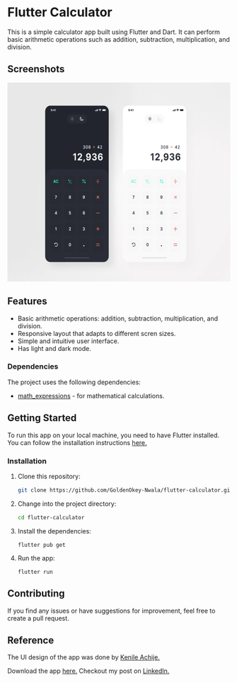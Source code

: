 # Flutter Calculator

This is a simple calculator app built using Flutter and Dart. It can perform basic arithmetic operations such as addition, subtraction, multiplication, and division.

## Screenshots

<img src="assets/image.png" alt="Calculator"  width="600" height="450">
<!-- &nbsp; &nbsp; <img src="assets/png/image.png" alt="Light Mode" width="195" height="420"> -->

## Features

- Basic arithmetic operations: addition, subtraction, multiplication, and division.
- Responsive layout that adapts to different scren sizes.
- Simple and intuitive user interface.
- Has light and dark mode.

### Dependencies
The project uses the following dependencies:

 - [math_expressions](https://pub.dev/packages/math_expressions)  - for mathematical calculations. 

## Getting Started

To run this app on your local machine, you need to have Flutter installed. You can follow the installation instructions [here.](https://flutter.dev/docs/get-started/install)

### Installation

1. Clone this repository:
   ```bash
   git clone https://github.com/GoldenOkey-Nwala/flutter-calculator.git
   ```
2. Change into the project directory:
   ```bash
   cd flutter-calculator
   ```
3. Install the dependencies:
   ```arduino
   flutter pub get
   ```
4. Run the app:
   ```arduino
   flutter run
   ```

## Contributing

If you find any issues or have suggestions for improvement, feel free to create a pull request.

## Reference

The UI design of the app was done by [Kenile Achije.](https://sites.google.com/view/kenileachije/home)

Download the app [here.]() Checkout my post on [LinkedIn.]() <!-- TODO Input the link to the linkedin post here. -->
